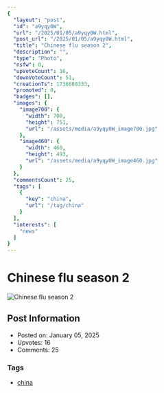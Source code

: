 ```yaml
---
{
  "layout": "post",
  "id": "a9yqy0W",
  "url": "/2025/01/05/a9yqy0W.html",
  "post_url": "/2025/01/05/a9yqy0W.html",
  "title": "Chinese flu season 2",
  "description": "",
  "type": "Photo",
  "nsfw": 0,
  "upVoteCount": 16,
  "downVoteCount": 51,
  "creationTs": 1736088333,
  "promoted": 0,
  "badges": [],
  "images": {
    "image700": {
      "width": 700,
      "height": 751,
      "url": "/assets/media/a9yqy0W_image700.jpg"
    },
    "image460": {
      "width": 460,
      "height": 493,
      "url": "/assets/media/a9yqy0W_image460.jpg"
    }
  },
  "commentsCount": 25,
  "tags": [
    {
      "key": "china",
      "url": "/tag/china"
    }
  ],
  "interests": [
    "news"
  ]
}
---
```


# Chinese flu season 2

![Chinese flu season 2](/assets/media/a9yqy0W_image700.jpg)

## Post Information

- Posted on: January 05, 2025
- Upvotes: 16
- Comments: 25

### Tags

- [china](/tag/china)

